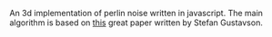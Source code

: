 An 3d implementation of perlin noise written in javascript. The main algorithm is based on <a href='http://staffwww.itn.liu.se/~stegu/simplexnoise/simplexnoise.pdf'>this</a> great paper written by Stefan Gustavson.
